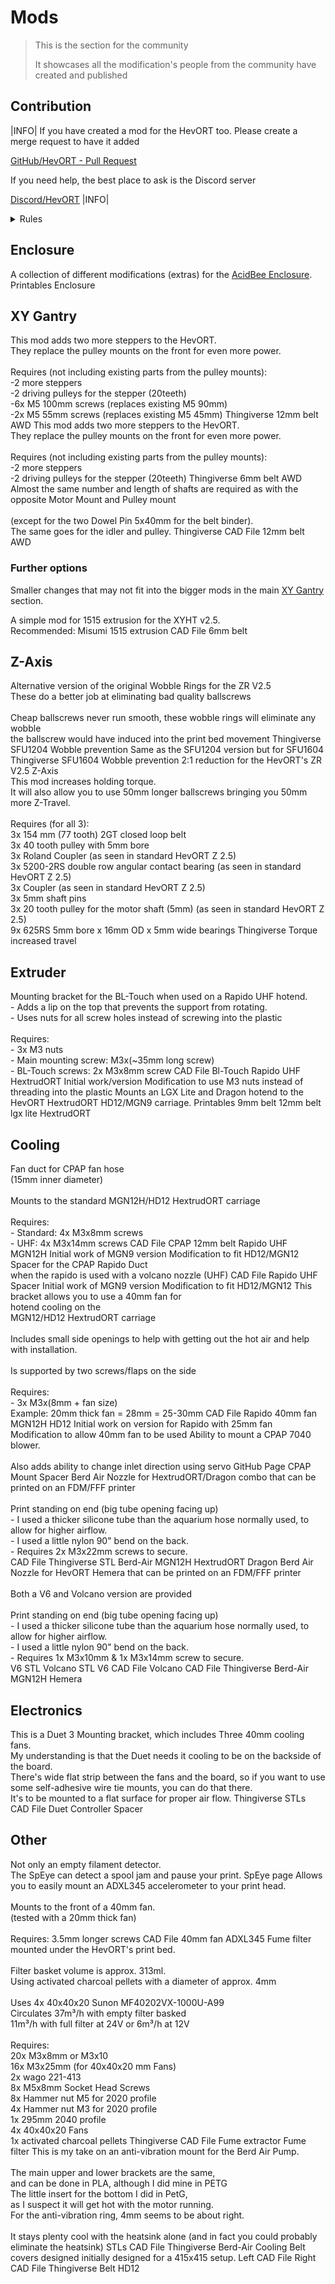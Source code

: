 # Mods

> This is the section for the community
>
> It showcases all the modification's people from the community have created and published

## Contribution

|INFO|
If you have created a mod for the HevORT too.
Please create a merge request to have it added

[GitHub/HevORT - Pull Request](https://github.com/MirageC79/HevORT/pulls)

If you need help, the best place to ask is the Discord server

[Discord/HevORT](https://discord.gg/nCYRQAZPWV)
|INFO|

<details>
<summary>Rules</summary>

<div class="mod-contribution-rules-container">

[contribution-rules](../../mod-contribution-rules.md ':include')

</div>
</details>

## Enclosure

<grid>
  <item title="Serbitar AcidBee Enclosure extras" image="docs/assets/images/mods/serbitar-acidbee-enclosure-extras.webp">
    <description slot="description">
      A collection of different modifications (extras) for the <a href="#/pages/component-selection?id=a-enclosure">AcidBee Enclosure</a>.
    </description>
    <buttons slot="buttons">
      <item-button url="https://www.printables.com/de/model/216056-hevort-acidbee-enclosure-extras">Printables</item-button>
    </buttons>
    <tags slot="tags">
      <item-tag>Enclosure</item-tag>
    </tags>
    <credits slot="credits">
      <credit name="Serbitar"/>
    </credits>
  </item>
</grid>

## XY Gantry

<grid>
  <item title="EvoMoto HD12 AWD" image="docs/assets/images/mods/evomoto_awd_hd12.png">
    <description slot="description">
      This mod adds two more steppers to the HevORT.
      <br>They replace the pulley mounts on the front for even more power.
      <br><br>Requires (not including existing parts from the pulley mounts):
      <br>-2 more steppers
      <br>-2 driving pulleys for the stepper (20teeth)
      <br>-6x M5 100mm screws (replaces existing M5 90mm)
      <br>-2x M5 55mm screws (replaces existing M5 45mm)
    </description>
    <buttons slot="buttons">
      <item-button url="https://www.thingiverse.com/thing:5171980">Thingiverse</item-button>
    </buttons>
    <tags slot="tags">
      <item-tag>12mm belt</item-tag>
      <item-tag>AWD</item-tag>
    </tags>
    <credits slot="credits">
      <credit name="EvoMoto"/>
    </credits>
  </item>
  <item title="EvoMoto STD/HT AWD" image="docs/assets/images/mods/evomoto_awd_std-ht.png">
    <description slot="description">
      This mod adds two more steppers to the HevORT.
      <br>They replace the pulley mounts on the front for even more power.
      <br><br>Requires (not including existing parts from the pulley mounts):
      <br>-2 more steppers
      <br>-2 driving pulleys for the stepper (20teeth)
    </description>
    <buttons slot="buttons">
      <item-button url="https://www.thingiverse.com/thing:4815859">Thingiverse</item-button>
    </buttons>
    <tags slot="tags">
      <item-tag>6mm belt</item-tag>
      <item-tag>AWD</item-tag>
    </tags>
    <credits slot="credits">
      <credit name="EvoMoto"/>
    </credits>
  </item>
  <item title="Hans Hanson HD12 AWD" image="docs/assets/images/mods/hans-hanson_awd_hd12.jpg">
    <description slot="description">
      Almost the same number and length of shafts are required as with the opposite Motor Mount and Pulley mount
      <br><br>(except for the two Dowel Pin 5x40mm for the belt binder).
      <br>The same goes for the idler and pulley.
    </description>
    <buttons slot="buttons">
      <item-button url="https://www.thingiverse.com/thing:4946002">Thingiverse</item-button>
      <item-button url="https://a360.co/3lwUEMv">CAD File</item-button>
    </buttons>
    <tags slot="tags">
      <item-tag>12mm belt</item-tag>
      <item-tag>AWD</item-tag>
    </tags>
    <credits slot="credits">
      <credit name="Hans Hanson"/>
    </credits>
  </item>
</grid>

### Further options
Smaller changes that may not fit into the bigger mods in the main [XY Gantry](#xy-gantry) section.

<grid>
  <item title="XYHT v2.5 1515 extrusions" image="docs/assets/images/mods/rockzo_xyht_1515_extrusion_mod.png">
    <description slot="description">
      A simple mod for 1515 extrusion for the XYHT v2.5.
      <br>Recommended: Misumi 1515 extrusion
    </description>
    <buttons slot="buttons">
      <item-button url="files/Mods/Step/rockzo_xyht_1515_extrusion_mod.step">CAD File</item-button>
    </buttons>
    <tags slot="tags">
      <item-tag>6mm belt</item-tag>
    </tags>
    <credits slot="credits">
      <credit name="Rockzo"/>
    </credits>
  </item>
</grid>

## Z-Axis

<grid>
  <item title="Wobble Rings for SFU1204" image="docs/assets/images/mods/evomoto_sfu1204_wobble_rings.jpg">
    <description slot="description">
      Alternative version of the original Wobble Rings for the ZR V2.5
      <br>These do a better job at eliminating bad quality ballscrews
      <br><br>Cheap ballscrews never run smooth, these wobble rings will eliminate any wobble
      <br>the ballscrew would have induced into the print bed movement
    </description>
    <buttons slot="buttons">
      <item-button url="https://www.thingiverse.com/thing:4781610">Thingiverse</item-button>
    </buttons>
    <tags slot="tags">
      <item-tag>SFU1204</item-tag>
      <item-tag>Wobble prevention</item-tag>
    </tags>
    <credits slot="credits">
      <credit name="EvoMoto"/>
    </credits>
  </item>
  <item title="Wobble Rings for SFU1604" image="docs/assets/images/mods/evomoto_sfu1604_wobble_rings.png">
    <description slot="description">
      Same as the SFU1204 version but for SFU1604
    </description>
    <buttons slot="buttons">
      <item-button url="https://www.thingiverse.com/thing:4785945">Thingiverse</item-button>
    </buttons>
    <tags slot="tags">
      <item-tag>SFU1604</item-tag>
      <item-tag>Wobble prevention</item-tag>
    </tags>
    <credits slot="credits">
      <credit name="EvoMoto"/>
    </credits>
  </item>
  <item title="Z-Axis 2:1 reduction" image="docs/assets/images/mods/m3nt8l_z-axis_reduction.jpg">
    <description slot="description">
      2:1 reduction for the HevORT's ZR V2.5 Z-Axis
      <br>This mod increases holding torque.
      <br>It will also allow you to use 50mm longer ballscrews bringing you 50mm more Z-Travel.
      <br><br>Requires (for all 3):
      <br>3x 154 mm (77 tooth) 2GT closed loop belt
      <br>3x 40 tooth pulley with 5mm bore
      <br>3x Roland Coupler (as seen in standard HevORT Z 2.5)
      <br>3x 5200-2RS double row angular contact bearing (as seen in standard HevORT Z 2.5)
      <br>3x Coupler (as seen in standard HevORT Z 2.5)
      <br>3x 5mm shaft pins
      <br>3x 20 tooth pulley for the motor shaft (5mm) (as seen in standard HevORT Z 2.5)
      <br>9x 625RS 5mm bore x 16mm OD x 5mm wide bearings
    </description>
    <buttons slot="buttons">
      <item-button url="https://www.thingiverse.com/thing:4880007">Thingiverse</item-button>
    </buttons>
    <tags slot="tags">
      <item-tag>Torque</item-tag>
      <item-tag>increased travel</item-tag>
    </tags>
    <credits slot="credits">
      <credit name="M3NT8L"/>
    </credits>
  </item>
</grid>


## Extruder

<grid>
  <item title="BL-Touch Rapido UHF Hotend bracket"
        image="https://hevort-mods.donnerplays.de/docs/assets/images/BL_Touch_Rapido_Hotend_UHF_Bracket.png">
    <description slot="description">
      Mounting bracket for the BL-Touch when used on a Rapido UHF hotend.
      <br>- Adds a lip on the top that prevents the support from rotating.
      <br>- Uses nuts for all screw holes instead of screwing into the plastic
      <br><br>Requires:
      <br>- 3x M3 nuts
      <br>- Main mounting screw: M3x(~35mm long screw)
      <br>- BL-Touch screws: 2x M3x8mm screw
    </description>
    <buttons slot="buttons">
      <item-button icon="fa fa-download"
                   url="https://hevort-mods.donnerplays.de/cad/BL_Touch_Rapido_Hotend_UHF_Bracket.step">CAD File
      </item-button>
    </buttons>
    <tags slot="tags">
      <item-tag>Bl-Touch</item-tag>
      <item-tag>Rapido UHF</item-tag>
      <item-tag>HextrudORT</item-tag>
    </tags>
    <credits slot="credits">
      <credit name="MirageC">Initial work/version</credit>
      <credit name="DonnerPlays">Modification to use M3 nuts instead of threading into the plastic</credit>
    </credits>
  </item>
  <item title="LGX Lite HextrudORT Carriage Mount (HD12/MGN9)"
        image="docs/assets/images/mods/serbitar_lgx-lite_hextrudort_carriage.webp">
    <description slot="description">
      Mounts an LGX Lite and Dragon hotend to the HevORT HextrudORT HD12/MGN9 carriage.
    </description>
    <buttons slot="buttons">
      <item-button url="https://www.printables.com/de/model/151944-hevort-lgx-lite-hextrudort-carriage-mount-hd12mgn9">Printables</item-button>
    </buttons>
    <tags slot="tags">
      <item-tag>9mm belt</item-tag>
      <item-tag>12mm belt</item-tag>
      <item-tag>lgx lite</item-tag>
      <item-tag>HextrudORT</item-tag>
    </tags>
    <credits slot="credits">
      <credit name="Serbitar"/>
    </credits>
  </item>
</grid>

## Cooling

<grid>
  <item title="HD12/MGN12 CPAP Rapido Duct" image="https://hevort-mods.donnerplays.de/docs/assets/images/HD12_MGN12_Rapido_Duct.png">
    <description slot="description">
      Fan duct for CPAP fan hose
      <br>(15mm inner diameter)
      <br><br>Mounts to the standard MGN12H/HD12 HextrudORT carriage
      <br><br>Requires:
      <br>- Standard: 4x M3x8mm screws
      <br>- UHF: 4x M3x14mm screws
    </description>
    <buttons slot="buttons">
      <item-button icon="fa fa-download" url="https://hevort-mods.donnerplays.de/cad/HD12_MGN12_Rapido_Duct.step">CAD
        File
      </item-button>
    </buttons>
    <tags slot="tags">
      <item-tag>CPAP</item-tag>
      <item-tag>12mm belt</item-tag>
      <item-tag>Rapido UHF</item-tag>
      <item-tag>MGN12H</item-tag>
    </tags>
    <credits slot="credits">
      <credit name="MirageC">Initial work of MGN9 version</credit>
      <credit name="DonnerPlays">Modification to fit HD12/MGN12</credit>
    </credits>
  </item>
  <item title="HD12/MGN12H Rapido UHF Spacer"
        image="https://hevort-mods.donnerplays.de/docs/assets/images/HD12_MGN12_Rapido_UHF_Spacer.png">
    <description slot="description">
      Spacer for the CPAP Rapido Duct
      <br>when the rapido is used with a volcano nozzle (UHF)
    </description>
    <buttons slot="buttons">
      <item-button icon="fa fa-download" url="https://hevort-mods.donnerplays.de/cad/HD12_MGN12_Rapido_UHF_Spacer.step">
        CAD File
      </item-button>
    </buttons>
    <tags slot="tags">
      <item-tag>Rapido UHF</item-tag>
      <item-tag>Spacer</item-tag>
    </tags>
    <credits slot="credits">
      <credit name="MirageC">Initial work of MGN9 version</credit>
      <credit name="DonnerPlays">Modification to fit HD12/MGN12</credit>
    </credits>
  </item>
  <item title="HD12/MGN12 40mm fan mount (tested with Rapido hotend)"
        image="https://hevort-mods.donnerplays.de/docs/assets/images/MGN12_HD12_Rapido_Fan_Shroud_40mm.png">
    <description slot="description">
      This bracket allows you to use a 40mm fan for
      <br>hotend cooling on the
      <br>MGN12/HD12 HextrudORT carriage
      <br><br>Includes small side openings to help with getting out the hot air and help with installation.
      <br><br>Is supported by two screws/flaps on the side
      <br><br>Requires:
      <br>- 3x M3x(8mm + fan size)
      <br>Example: 20mm thick fan = 28mm = 25-30mm
    </description>
    <buttons slot="buttons">
      <item-button icon="fa fa-download"
                   url="https://hevort-mods.donnerplays.de/cad/MGN12_HD12_Rapido_Fan_Shroud_40mm.step">CAD File
      </item-button>
    </buttons>
    <tags slot="tags">
      <item-tag>Rapido</item-tag>
      <item-tag>40mm fan</item-tag>
      <item-tag>MGN12H</item-tag>
      <item-tag>HD12</item-tag>
    </tags>
    <credits slot="credits">
      <credit name="MirageC">Initial work on version for Rapido with 25mm fan</credit>
      <credit name="DonnerPlays">Modification to allow 40mm fan to be used</credit>
    </credits>
  </item>
  <item title="CPAP 7040 part cooling solution" image="https://hevort-mods.donnerplays.de/docs/assets/images/cpap_7040_solution/main.png">
    <description slot="description">
      Ability to mount a CPAP 7040 blower.
      <br><br>
      Also adds ability to change inlet direction using servo
    </description>
    <buttons slot="buttons">
      <item-button url="https://hevort-mods.donnerplays.de/#/pages/mods/cpap_7040_solution.md">GitHub Page</item-button>
    </buttons>
    <credits slot="credits">
      <credit name="DonnerPlays"/>
    </credits>
    <tags slot="tags">
      <item-tag>CPAP</item-tag>
      <item-tag>Mount</item-tag>
      <item-tag>Spacer</item-tag>
    </tags>
  </item>
  <item title="HextrudORT Dragon Berd Air Mount">
    <description slot="description">
      Berd Air Nozzle for HextrudORT/Dragon combo that can be printed on an FDM/FFF printer<br><br>
      Print standing on end (big tube opening facing up)<br>
      - I used a thicker silicone tube than the aquarium hose normally used, to allow for higher airflow.<br>
      - I used a little nylon 90" bend on the back.<br>
      - Requires 2x M3x22mm screws to secure.<br>
    </description>
    <images slot="images">
      <item-image url="docs\assets\images\mods\guitartoys\hextrudort_dragon_berd_air\1.jpg"></item-image>
      <item-image url="docs\assets\images\mods\guitartoys\hextrudort_dragon_berd_air\2.jpg"></item-image>
      <item-image url="docs\assets\images\mods\guitartoys\hextrudort_dragon_berd_air\3.jpg"></item-image>
      <item-image url="docs\assets\images\mods\guitartoys\hextrudort_dragon_berd_air\4.jpg"></item-image>
      <item-image url="docs\assets\images\mods\guitartoys\hextrudort_dragon_berd_air\5.jpg"></item-image>
    </images>
    <buttons slot="buttons">
      <item-button icon="fa fa-download" url="files/Mods/Step/guitartoys/hextrudort_dragon_berd_air/guitartoys_hextrudort_dragon_berd_air.step">CAD File</item-button>
      <!-- <item-button url="https://a360.co/3QL8yIR">CAD-File</item-button> --><!-- Commented out as download not possible -->
      <item-button url="https://www.thingiverse.com/thing:5463656">Thingiverse</item-button>
      <item-button icon="fa fa-download" url="files/Mods/Stl/guitartoys/hextrudort_dragon_berd_air/guitartoys_hextrudort_dragon_berd_air.stl">STL</item-button>
    </buttons>
    <credits slot="credits">
      <credit name="guitartoys"/>
    </credits>
    <tags slot="tags">
      <item-tag>Berd-Air</item-tag>
      <item-tag>MGN12H</item-tag>
      <item-tag>HextrudORT</item-tag>
      <item-tag>Dragon</item-tag>
    </tags>
  </item>
  <item title="Hemera Berd-Air Nozzle">
    <description slot="description">
      Berd Air Nozzle for HevORT Hemera that can be printed on an FDM/FFF printer<br><br>
      Both a V6 and Volcano version are provided<br><br>
      Print standing on end (big tube opening facing up)<br>
      - I used a thicker silicone tube than the aquarium hose normally used, to allow for higher airflow.<br>
      - I used a little nylon 90" bend on the back.<br>
      - Requires 1x M3x10mm & 1x M3x14mm screw to secure.<br>
    </description>
    <buttons slot="buttons">
      <item-button icon="fa fa-download" url="files/Mods/Step/guitartoys/hemera_berd_air_nozzle/hemera_v6_berd_air_nozzle.stl">V6 STL</item-button>
      <item-button icon="fa fa-download" url="files/Mods/Step/guitartoys/hemera_berd_air_nozzle/hemera_volcano_berd_air_nozzle.stl">Volcano STL</item-button>
      <item-button icon="fa fa-download" url="files/Mods/Step/guitartoys/hemera_berd_air_nozzle/hemera_v6_berd_air_nozzle.step">V6 CAD File</item-button>
      <item-button icon="fa fa-download" url="files/Mods/Step/guitartoys/hemera_berd_air_nozzle/hemera_volcano_berd_air_nozzle.step">Volcano CAD File</item-button>
      <item-button url="https://www.thingiverse.com/thing:4919574">Thingiverse</item-button>
    </buttons>
    <tags slot="tags">
      <item-tag>Berd-Air</item-tag>
      <item-tag>MGN12H</item-tag>
      <item-tag>Hemera</item-tag>
    </tags>
    <images slot="images">
      <item-image url="docs\assets\images\mods\guitartoys\hemera_berd_air_nozzle\1.jpg"></item-image>
      <item-image url="docs\assets\images\mods\guitartoys\hemera_berd_air_nozzle\2.jpg"></item-image>
      <item-image url="docs\assets\images\mods\guitartoys\hemera_berd_air_nozzle\3.jpg"></item-image>
      <item-image url="docs\assets\images\mods\guitartoys\hemera_berd_air_nozzle\4.jpg"></item-image>
    </images>
    <credits slot="credits">
      <credit name="guitartoys"/>
    </credits>
  </item>
</grid>

## Electronics

<grid>
  <item title="Duet 3 Mounting Bracket">
    <description slot="description">
      This is a Duet 3 Mounting bracket, which includes Three 40mm cooling fans.<br>
      My understanding is that the Duet needs it cooling to be on the backside of the board.<br>
      There's wide flat strip between the fans and the board, so if you want to use some self-adhesive wire tie mounts, you can do that there.<br>
      It's to be mounted to a flat surface for proper air flow.
    </description>
    <buttons slot="buttons">
      <item-button url="https://www.thingiverse.com/thing:4906487">Thingiverse</item-button>
      <item-button url="https://github.com/MirageC79/HevORT/tree/master/files/Mods/Stl/guitartoys/duet3_mounting_bracket/">STLs</item-button>
      <item-button icon="fa fa-download" url="files/Mods/Step/guitartoys/duet3_mounting_bracket/duet3_Bracket_with_fans.step">CAD File</item-button>
    </buttons>
    <tags slot="tags">
      <item-tag>Duet</item-tag>
      <item-tag>Controller</item-tag>
      <item-tag>Spacer</item-tag>
    </tags>
    <images slot="images">
      <item-image url="docs\assets\images\mods\guitartoys\duet3_mounting_bracket\1.jpg"></item-image>
      <item-image url="docs\assets\images\mods\guitartoys\duet3_mounting_bracket\2.jpg"></item-image>
      <item-image url="docs\assets\images\mods\guitartoys\duet3_mounting_bracket\3.jpg"></item-image>
      <item-image url="docs\assets\images\mods\guitartoys\duet3_mounting_bracket\4.jpg"></item-image>
      <item-image url="docs\assets\images\mods\guitartoys\duet3_mounting_bracket\5.jpg"></item-image>
    </images>
    <credits slot="credits">
      <credit name="guitartoys"/>
    </credits>
  </item>
</grid>

## Other

<grid>
  <item title="SpEye" image="docs/assets/images/mods/spy-eye/spy-eye-printed.jpg">
    <description slot="description">
      Not only an empty filament detector.
      <br>The SpEye can detect a spool jam and pause your print.
    </description>
    <buttons slot="buttons">
      <item-button url="#/pages/mods/spy-eye.md">SpEye page</item-button>
    </buttons>
    <tags slot="tags">
    </tags>
    <credits slot="credits">
      <credit name="MirageC"/>
    </credits>
  </item>
  <item title="ADXL345 mounting bracket on 40mm fan"
        image="https://hevort-mods.donnerplays.de/docs/assets/images/ADXL345_40mm_Fan_Mount.png">
    <description slot="description">
      Allows you to easily mount an ADXL345 accelerometer to your print head.
      <br><br>Mounts to the front of a 40mm fan.
      <br>(tested with a 20mm thick fan)
      <br><br>Requires: 3.5mm longer screws
    </description>
    <buttons slot="buttons">
      <item-button icon="fa fa-download" url="https://hevort-mods.donnerplays.de/cad/ADXL345_40mm_Fan_Mount.step">CAD
        File
      </item-button>
    </buttons>
    <tags slot="tags">
      <item-tag>40mm fan</item-tag>
      <item-tag>ADXL345</item-tag>
    </tags>
    <credits slot="credits">
      <credit name="DonnerPlays"/>
    </credits>
  </item>
  <item title="Hans Hanson FumesORT" image="docs/assets/images/mods/hans-hanson_fumes-ort.jpg">
    <description slot="description">
      Fume filter mounted under the HevORT's print bed.
      <br><br>Filter basket volume is approx. 313ml.
      <br>Using activated charcoal pellets with a diameter of approx. 4mm
      <br><br>Uses 4x 40x40x20 Sunon MF40202VX-1000U-A99
      <br>Circulates 37m³/h with empty filter basked
      <br>11m³/h with full filter at 24V or 6m³/h at 12V
      <br><br>Requires:
      <br>20x M3x8mm or M3x10
      <br>16x M3x25mm (for 40x40x20 mm Fans)
      <br>2x wago 221-413
      <br>8x M5x8mm Socket Head Screws
      <br>8x Hammer nut M5 for 2020 profile
      <br>4x Hammer nut M3 for 2020 profile
      <br>1x 295mm 2040 profile
      <br>4x 40x40x20 Fans
      <br>1x activated charcoal pellets
    </description>
    <buttons slot="buttons">
      <item-button url="https://www.thingiverse.com/thing:5197675">Thingiverse</item-button>
      <item-button url="https://a360.co/3lwUEMv">CAD File</item-button>
    </buttons>
    <tags slot="tags">
      <item-tag>Fume extractor</item-tag>
      <item-tag>Fume filter</item-tag>
    </tags>
    <credits slot="credits">
      <credit name="Hans Hanson"/>
    </credits>
  </item>
  <item title="Berd Air Pump Mount">
    <description slot="description">
      This is my take on an anti-vibration mount for the Berd Air Pump.<br><br>
      The main upper and lower brackets are the same,<br> and can be done in PLA, although I did mine in PETG<br>
      The little insert for the bottom I did in PetG,<br> as I suspect it will get hot with the motor running.<br>
      For the anti-vibration ring, 4mm seems to be about right.<br><br>
      It stays plenty cool with the heatsink alone (and in fact you could probably eliminate the heatsink)
    </description>
    <buttons slot="buttons">
      <item-button url="https://github.com/MirageC79/HevORT/tree/master/files/Mods/Stl/guitartoys/berd_air_pump_mount/">STLs</item-button>
      <item-button icon="fa fa-download" url="files/Mods/Step/guitartoys/berd_air_pump_mount/berd_air_pump_mount.step">CAD File</item-button>
      <item-button url="https://www.thingiverse.com/thing:4918308">Thingiverse</item-button>
    </buttons>
    <tags slot="tags">
      <item-tag>Berd-Air</item-tag>
      <item-tag>Cooling</item-tag>
    </tags>
    <images slot="images">
      <item-image url="docs\assets\images\mods\guitartoys\berd_air_pump_mount\1.jpg"></item-image>
      <item-image url="docs\assets\images\mods\guitartoys\berd_air_pump_mount\2.jpg"></item-image>
      <item-image url="docs\assets\images\mods\guitartoys\berd_air_pump_mount\3.jpg"></item-image>
      <item-image url="docs\assets\images\mods\guitartoys\berd_air_pump_mount\4.jpg"></item-image>
    </images>
    <credits slot="credits">
      <credit name="guitartoys"/>
    </credits>
  </item>
  <item title="Belt Cover" image="docs\assets\images\mods\guitartoys\belt_cover\1.jpg">
    <description slot="description">
      Belt covers designed initially designed for a 415x415 setup.
    </description>
    <buttons slot="buttons">
      <item-button icon="fa fa-download" url="files/Mods/Step/guitartoys/belt_cover/belt_cover_left.step">Left CAD File</item-button>
      <item-button icon="fa fa-download" url="files/Mods/Step/guitartoys/belt_cover/belt_cover_right.step">Right CAD File</item-button>
      <item-button url="https://www.thingiverse.com/thing:5464303">Thingiverse</item-button>
    </buttons>
    <tags slot="tags">
      <item-tag>Belt</item-tag>
      <item-tag>HD12</item-tag>
    </tags>
    <credits slot="credits">
      <credit name="guitartoys"/>
    </credits>
  </item>
</grid>